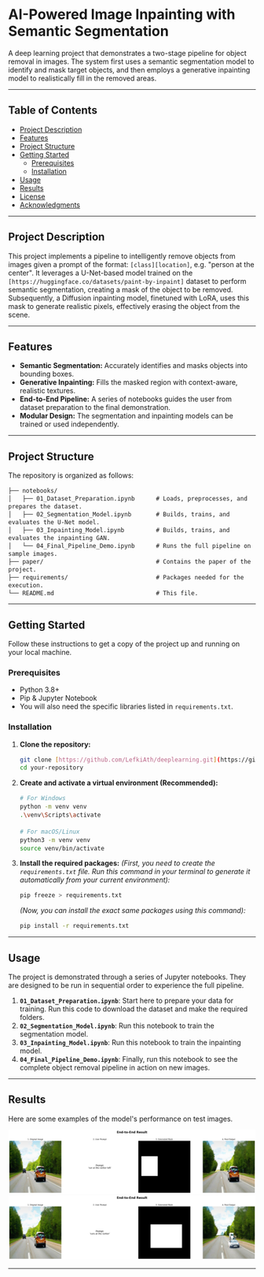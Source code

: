 # AI-Powered Image Inpainting with Semantic Segmentation


A deep learning project that demonstrates a two-stage pipeline for object removal in images. The system first uses a semantic segmentation model to identify and mask target objects, and then employs a generative inpainting model to realistically fill in the removed areas.

---

## Table of Contents
- [Project Description](#project-description)
- [Features](#features)
- [Project Structure](#project-structure)
- [Getting Started](#getting-started)
  - [Prerequisites](#prerequisites)
  - [Installation](#installation)
- [Usage](#usage)
- [Results](#results)
- [License](#license)
- [Acknowledgments](#acknowledgments)

---

## Project Description


This project implements a pipeline to intelligently remove objects from images given a prompt of the format: `[class][location]`, e.g. "person at the center". 
It leverages a U-Net-based model trained on the `[https://huggingface.co/datasets/paint-by-inpaint]` dataset to perform semantic segmentation, creating a mask of the object to be removed. Subsequently, a Diffusion inpainting model, finetuned with LoRA, uses this mask to generate realistic pixels, effectively erasing the object from the scene.

---

## Features

- **Semantic Segmentation:** Accurately identifies and masks objects into bounding boxes.
- **Generative Inpainting:** Fills the masked region with context-aware, realistic textures.
- **End-to-End Pipeline:** A series of notebooks guides the user from dataset preparation to the final demonstration.
- **Modular Design:** The segmentation and inpainting models can be trained or used independently.

---

## Project Structure

The repository is organized as follows:

```
├── notebooks/
│   ├── 01_Dataset_Preparation.ipynb      # Loads, preprocesses, and prepares the dataset.
│   ├── 02_Segmentation_Model.ipynb       # Builds, trains, and evaluates the U-Net model.
│   ├── 03_Inpainting_Model.ipynb         # Builds, trains, and evaluates the inpainting GAN.
│   └── 04_Final_Pipeline_Demo.ipynb      # Runs the full pipeline on sample images.
├── paper/                                # Contains the paper of the project.
├── requirements/                         # Packages needed for the execution.
└── README.md                             # This file.
```


---

## Getting Started

Follow these instructions to get a copy of the project up and running on your local machine.

### Prerequisites

- Python 3.8+
- Pip & Jupyter Notebook
- You will also need the specific libraries listed in `requirements.txt`.

### Installation

1.  **Clone the repository:**
    ```sh
    git clone [https://github.com/LefkiAth/deeplearning.git](https://github.com/LefkiAth/deeplearning.git)
    cd your-repository
    ```

2.  **Create and activate a virtual environment (Recommended):**
    ```sh
    # For Windows
    python -m venv venv
    .\venv\Scripts\activate

    # For macOS/Linux
    python3 -m venv venv
    source venv/bin/activate
    ```

3.  **Install the required packages:**
    *(First, you need to create the `requirements.txt` file. Run this command in your terminal to generate it automatically from your current environment):*
    ```sh
    pip freeze > requirements.txt
    ```
    *(Now, you can install the exact same packages using this command):*
    ```sh
    pip install -r requirements.txt
    ```

---

## Usage

The project is demonstrated through a series of Jupyter notebooks. They are designed to be run in sequential order to experience the full pipeline.

1.  **`01_Dataset_Preparation.ipynb`**: Start here to prepare your data for training. Run this code to download the dataset and make the required folders.
2.  **`02_Segmentation_Model.ipynb`**: Run this notebook to train the segmentation model.
3.  **`03_Inpainting_Model.ipynb`**: Run this notebook to train the inpainting model.
4.  **`04_Final_Pipeline_Demo.ipynb`**: Finally, run this notebook to see the complete object removal pipeline in action on new images.

---

## Results

Here are some examples of the model's performance on test images.

![car_removal](photos/car_removal.png)
![cars_removal](photos/cars_removal.png)

---

